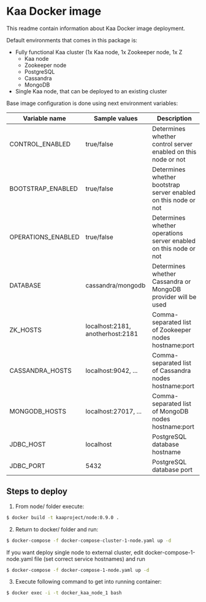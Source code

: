 # Kaa Docker image

This readme contain information about Kaa Docker image deployment.

Default environments that comes in this package is:
  - Fully functional Kaa cluster (1x Kaa node, 1x Zookeeper node, 1x Z
    - Kaa node
    - Zookeeper node
    - PostgreSQL
    - Cassandra
    - MongoDB
  - Single Kaa node, that can be deployed to an existing cluster

Base image configuration is done using next environment variables:

| Variable name      | Sample values                    | Description                                                      |
|--------------------|----------------------------------|------------------------------------------------------------------|
| CONTROL_ENABLED    | true/false                       | Determines whether control server enabled on this node or not    |
| BOOTSTRAP_ENABLED  | true/false                       | Determines whether bootstrap server enabled on this node or not  |
| OPERATIONS_ENABLED | true/false                       | Determines whether operations server enabled on this node or not |
| DATABASE           | cassandra/mongodb                | Determines whether Cassandra or MongoDB provider will be used    |
| ZK_HOSTS           | localhost:2181, anotherhost:2181 | Comma-separated list of Zookeeper nodes hostname:port            |
| CASSANDRA_HOSTS    | localhost:9042, ...              | Comma-separated list of Cassandra nodes hostname:port            |
| MONGODB_HOSTS      | localhost:27017, ...             | Comma-separated list of MongoDB nodes hostname:port              |
| JDBC_HOST          | localhost                        | PostgreSQL database hostname                                     |
| JDBC_PORT          | 5432                             | PostgreSQL database port                                         |

## Steps to deploy

1. From node/ folder execute:
```sh
$ docker build -t kaaproject/node:0.9.0 .
```
2. Return to docker/ folder and run:
```sh
$ docker-compose -f docker-compose-cluster-1-node.yaml up -d
```
If you want deploy single node to external cluster, edit docker-compose-1-node.yaml file (set correct service hostnames) and run
```sh
$ docker-compose -f docker-compose-1-node.yaml up -d
```
3. Execute following command to get into running container:
```sh
$ docker exec -i -t docker_kaa_node_1 bash
```

